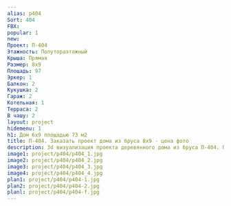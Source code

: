 ```yaml
---
alias: p404
Sort: 404
FBX: 
popular: 1
new: 
Проект: П-404
Этажность: Полутораэтажный
Крыша: Прямая
Размер: 8х9
Площадь: 97
Эркер: 1
Балкон: 2
Кукушка: 2
Гараж: 2
Котельная: 1
Терраса: 2
В чашу: 2
layout: project
hidemenu: 1
h1: Дом 6х9 площадью 73 м2
title: П-404. Заказать проект дома из бруса 8х9 - цена фото
description: 3d визуализация проекта деревянного дома из бруса П-404. Площадь 97 м2, размер 8х9. Вы можете внести любые изменения в проект.
image1: project/p404/p404_1.jpg
image2: project/p404/p404_2.jpg
image3: project/p404/p404_3.jpg
image4: project/p404/p404_4.jpg
plan1: project/p404/p404-1.jpg
plan2: project/p404/p404-2.jpg
planl: project/p404/p404-f.jpg
---
```

